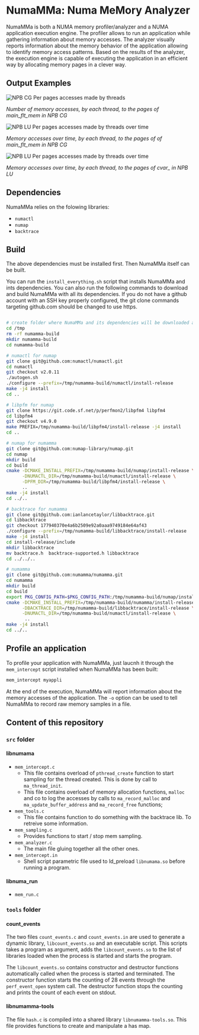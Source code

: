 # NumaMMa: Numa MeMory Analyzer 

NumaMMa is both a NUMA memory profiler/analyzer and a NUMA application execution engine. The profiler allows to run an application while gathering information about memory accesses. The analyzer visually reports information about the memory behavior of the application allowing to identify memory access patterns. Based on the results of the analyzer, the execution engine is capable of executing the application in an efficient way by allocating memory pages in a clever way.

## Output Examples

![NPB CG Per pages accesses made by threads](https://github.com/numamma/numamma/blob/master/doc/screenshots/numamma-npb-cg-pages-threads.png)

*Number of memory accesses, by each thread, to the pages of main_flt_mem in NPB CG*

![NPB LU Per pages accesses made by threads over time](https://github.com/numamma/numamma/blob/master/doc/screenshots/numamma-npb-cg-pages-threads-time.png)

*Memory accesses over time, by each thread, to the pages of of main_flt_mem in NPB CG*

![NPB LU Per pages accesses made by threads over time](https://github.com/numamma/numamma/blob/master/doc/screenshots/numamma-npb-lu-pages-threads-time.png)

*Memory accesses over time, by each thread, to the pages of cvar_ in NPB LU*


## Dependencies

NumaMMa relies on the folowing libraries:

- `numactl`
- `numap`
- `backtrace`

## Build

The above dependencies must be installed first. Then NumaMMa itself can be built.

You can run the `install_everything.sh` script that installs NumaMMa and ints dependencies. You can also run the following commands to download and build NumaMMa with all its dependencies. If you do not have a github account with an SSH key properly configured, the git clone commands targeting github.com should be changed to use https.

```bash

# create folder where NumaMMa and its dependencies will be downloaded and built
cd /tmp
rm -rf numamma-build
mkdir numamma-build
cd numamma-build

# numactl for numap
git clone git@github.com:numactl/numactl.git
cd numactl
git checkout v2.0.11
./autogen.sh
./configure --prefix=/tmp/numamma-build/numactl/install-release
make -j4 install
cd ..

# libpfm for numap
git clone https://git.code.sf.net/p/perfmon2/libpfm4 libpfm4
cd libpfm4
git checkout v4.9.0
make PREFIX=/tmp/numamma-build/libpfm4/install-release -j4 install
cd ..

# numap for numamma
git clone git@github.com:numap-library/numap.git
cd numap
mkdir build
cd build
cmake -DCMAKE_INSTALL_PREFIX=/tmp/numamma-build/numap/install-release \
      -DNUMACTL_DIR=/tmp/numamma-build/numactl/install-release \
      -DPFM_DIR=/tmp/numamma-build/libpfm4/install-release \
      ..
make -j4 install
cd ../..

# backtrace for numamma
git clone git@github.com:ianlancetaylor/libbacktrace.git
cd libbacktrace
git checkout 177940370e4a6b2509e92a0aaa9749184e64af43
./configure --prefix=/tmp/numamma-build/libbacktrace/install-release
make -j4 install
cd install-release/include
mkdir libbacktrace
mv backtrace.h  backtrace-supported.h libbacktrace
cd ../../..

# numamma
git clone git@github.com:numamma/numamma.git
cd numamma
mkdir build
cd build
export PKG_CONFIG_PATH=$PKG_CONFIG_PATH:/tmp/numamma-build/numap/install-release/lib/pkgconfig
cmake -DCMAKE_INSTALL_PREFIX=/tmp/numamma-build/numamma/install-release \
      -DBACKTRACE_DIR=/tmp/numamma-build/libbacktrace/install-release \
      -DNUMACTL_DIR=/tmp/numamma-build/numactl/install-release \
       ..
make -j4 install
cd ../..

```

## Profile an application

To profile your application with NumaMMa, just laucnh it through the `mem_intercept` script installed when NumaMMa has been built:

```bash
mem_intercept myappli      
```

At the end of the execution, NumaMMa will report information about the memory accesses of the application. The `-o` option can be used to tell NumaMMa to record raw memory samples in a file.

## Content of this repository

### `src` folder

#### libnumama

- `mem_intercept.c`
  + This file contains overload  of `pthread_create` function to start
    sampling  for the  thread  created.  This is  done  by  call  to
    `ma_thread_init`.
  +  This  file  contains  overload of  memory  allocation  functions,
    `malloc` and co to log the accesses by calls to `ma_record_malloc`
    and `ma_update_buffer_address` and `ma_record_free` functions;
- `mem_tools.c`
  + This  file contains  function to do  something with  the backtrace
    lib. To retreive some information.
- `mem_sampling.c`
  + Provides functions to start / stop mem sampling.
- `mem_analyzer.c`
  + The main file gluing together all the other ones.
- `mem_intercept.in` 
  + Shell  script parametric  file  used  to ld_preload  `libnumama.so`
    before running a program.

#### libnuma_run

- `mem_run.c`

### `tools` folder

#### count_events

The  two  files `count_events.c`  and  `count_events.in`  are used  to
generate  a dynamic  library, `libcount_events.so`  and an  executable
script.   This  scripts   takes  a  program  as   argument,  adds  the
`libcount_events.so` to the list of  libraries loaded when the process
is started and starts the program.

The `libcount_events.so` contains constructor and destructor functions
automatically called when  the process is started  and terminated. The
constructor  function starts  the counting  of 28  events through  the
`perf_event_open`  system call.   The  destructor  function stops  the
counting and prints the count of each event on stdout.

#### libnumamma-tools

The   file    `hash.c`   is    compiled   into   a    shared   library
`libnumamma-tools.so`.  This file  provides  functions  to create  and
manipulate a has map.
